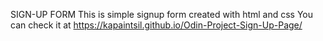 SIGN-UP FORM
This is simple signup form created with html and css
You can check it at https://kapaintsil.github.io/Odin-Project-Sign-Up-Page/